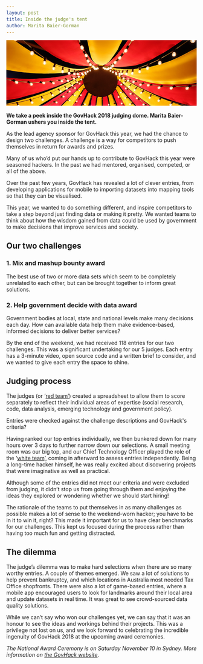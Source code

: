 ```yaml
---
layout: post
title: Inside the judge's tent
author: Marita Baier-Gorman
---
```


<img class="au-responsive-media-img" src="/assets/img/circustenttop750.png">

<p><strong>We take a peek inside the GovHack 2018 judging dome. Marita Baier-Gorman ushers you inside the tent.</strong></p>
<p>As the lead agency sponsor for GovHack this year, we had the chance to design two challenges. A challenge is a way for competitors to push themselves in return for awards and prizes.</p>
<p>Many of us who’d put our hands up to contribute to GovHack this year were seasoned hackers. In the past we had mentored, organised, competed, or all of the above.</p>
<p>Over the past few years, GovHack has revealed a lot of clever entries, from developing applications for mobile to importing datasets into mapping tools so that they can be visualised.</p>
<p>This year, we wanted to do something different, and inspire competitors to take a step beyond just finding data or making it pretty. We wanted teams to think about how the wisdom gained from data could be used by government to make decisions that improve services and society.</p>
<h2>Our two challenges</h2>
<h3>1. Mix and mashup bounty award</h3>
<p>The best use of two or more data sets which seem to be completely unrelated to each other, but can be brought together to inform great solutions.</p>
<h3>2. Help government decide with data award</h3>
<p>Government bodies at local, state and national levels make many decisions each day. How can available data help them make evidence-based, informed decisions to deliver better services?</p>
<p>By the end of the weekend, we had received 118 entries for our two challenges. This was a significant undertaking for our 5 judges. Each entry has a 3-minute video, open source code and a written brief to consider, and we wanted to give each entry the space to shine.</p>
<h2>Judging process</h2>
<p>The judges (or ‘<a href="http://lexicon.ft.com/term?term=red-team">red team’</a>) created a spreadsheet to allow them to score separately to reflect their individual areas of expertise (social research, code, data analysis, emerging technology and government policy).</p>
<p>Entries were checked against the challenge descriptions and GovHack's criteria?</p>
<p>Having ranked our top entries individually, we then bunkered down for many hours over 3 days to further narrow down our selections. A small meeting room was our big top, and our Chief Technology Officer played the role of the ‘<a href="https://csrc.nist.gov/glossary/term/White-Team">white team</a>’, coming in afterward to assess entries independently. Being a long-time hacker himself, he was really excited about discovering projects that were imaginative as well as practical.</p>
<p>Although some of the entries did not meet our criteria and were excluded from judging, it didn’t stop us from going through them and enjoying the ideas they explored or wondering whether we should start hiring!</p>
<p>The rationale of the teams to put themselves in as many challenges as possible makes a lot of sense to the weekend-worn hacker; you have to be in it to win it, right? This made it important for us to have clear benchmarks for our challenges. This kept us focused during the process rather than having too much fun and getting distracted.</p>
<h2>The dilemma</h2>
<p>The judge’s dilemma was to make hard selections when there are so many worthy entries. A couple of themes emerged. We saw a lot of solutions to help prevent bankruptcy, and which locations in Australia most needed Tax Office shopfronts. There were also a lot of game-based entries, where a mobile app encouraged users to look for landmarks around their local area and update datasets in real time. It was great to see crowd-sourced data quality solutions.</p>
<p>While we can’t say who won our challenges yet, we can say that it was an honour to see the ideas and workings behind their projects. This was a privilege not lost on us, and we look forward to celebrating the incredible ingenuity of GovHack 2018 at the upcoming award ceremonies.</p>
<p><em>The National Award Ceremony is on </em><em>Saturday</em><em> November 10 in Sydney. More information on <a href="https://www.govhack.org/">the GovHack website</a>.</em></p>

